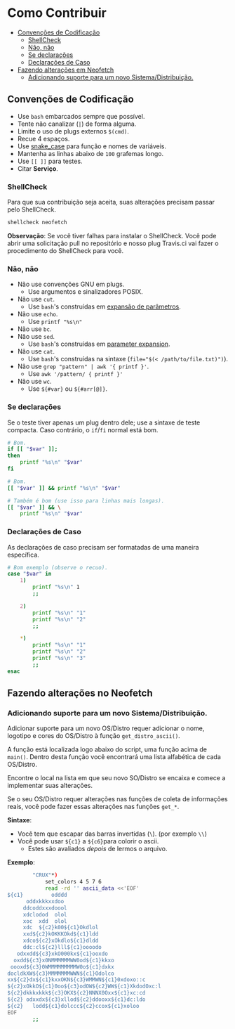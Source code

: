 # Como Contribuir

* [Convenções de Codificação](#coding-conventions)
    * [ShellCheck](#shellcheck)
    * [Não, não](#no-nos)
    * [Se declarações](#if-statements)
    * [Declarações de Caso](#case-statements)
* [Fazendo alterações em Neofetch](#making-changes-to-neofetch)
    * [Adicionando suporte para um novo Sistema/Distribuição.](#adding-support-for-a-new-operating-system--distribution)


## Convenções de Codificação

- Use `bash` embarcados sempre que possível.
- Tente não canalizar (`|`) de forma alguma.
- Limite o uso de plugs externos `$(cmd)`.
- Recue 4 espaços.
- Use [snake_case](https://en.wikipedia.org/wiki/Snake_case)
  para função e nomes de variáveis.
- Mantenha as linhas abaixo de `100` grafemas longo.
- Use `[[ ]]` para testes.
- Citar **Serviço**.


### ShellCheck

Para que sua contribuição seja aceita, suas alterações
precisam passar pelo ShellCheck.

```sh
shellcheck neofetch
```


**Observação**: Se você tiver falhas para instalar o ShellCheck.
Você pode abrir uma solicitação pull no repositório e nosso plug
Travis.ci vai fazer o procedimento do ShellCheck para você.

### Não, não

- Não use convenções GNU em plugs.
    - Use argumentos e sinalizadores POSIX.
- Não use `cut`.
    - Use `bash`'s construídas em [expansão de parâmetros](http://localhost/bash).
- Não use `echo`.
    - Use `printf "%s\n"`
- Não use `bc`.
- Não use `sed`.
    - Use `bash`'s construídas em [parameter expansion](http://localhost/bash).
- Não use `cat`.
    - Use `bash`'s construídas na sintaxe (`file="$(< /path/to/file.txt)")`).
- Não use `grep "pattern" | awk '{ printf }'`.
    - Use `awk '/pattern/ { printf }'`
- Não use `wc`.
    - Use `${#var}` ou `${#arr[@]}`.


### Se declarações

Se o teste tiver apenas um plug dentro dele; use a sintaxe
de teste compacta. Caso contrário, o `if`/`fi` normal
está bom.


```sh
# Bom.
if [[ "$var" ]];
then
    printf "%s\n" "$var"
fi

# Bom.
[[ "$var" ]] && printf "%s\n" "$var"

# Também é bom (use isso para linhas mais longas).
[[ "$var" ]] && \
    printf "%s\n" "$var"
```


### Declarações de Caso

As declarações de caso precisam ser formatadas de uma maneira específica.

```sh
# Bom exemplo (observe o recuo).
case "$var" in
    1)
        printf "%s\n" 1
        ;;

    2)
        printf "%s\n" "1"
        printf "%s\n" "2"
        ;;

    *)
        printf "%s\n" "1"
        printf "%s\n" "2"
        printf "%s\n" "3"
        ;;
esac
```

## Fazendo alterações no Neofetch

### Adicionando suporte para um novo Sistema/Distribuição.

Adicionar suporte para um novo OS/Distro requer adicionar
o nome, logotipo e cores do OS/Distro à função
`get_distro_ascii()`.

A função está localizada logo abaixo do script, uma função
acima de `main()`. Dentro desta função você encontrará uma
lista alfabética de cada OS/Distro.

Encontre o local na lista em que seu novo SO/Distro se
encaixa e comece a implementar suas alterações.

Se o seu OS/Distro requer alterações nas funções de coleta
de informações reais, você pode fazer essas alterações
nas funções `get_*`.

**Sintaxe**:

- Você tem que escapar das barras invertidas (`\`). (por exemplo `\\`)
- Você pode usar `${c1}` a `${c6}`para colorir o ascii.
    - Estes são avaliados *depois* de lermos o arquivo.

**Exemplo**:

```sh
        "CRUX"*)
            set_colors 4 5 7 6
            read -rd '' ascii_data <<'EOF'
${c1}         odddd
      oddxkkkxxdoo
     ddcoddxxxdoool
     xdclodod  olol
     xoc  xdd  olol
     xdc  ${c2}k00${c1}Okdlol
     xxd${c2}kOKKKOkd${c1}ldd
     xdco${c2}xOkdlo${c1}dldd
     ddc:cl${c2}lll${c1}oooodo
   odxxdd${c3}xkO000kx${c1}ooxdo
  oxdd${c3}x0NMMMMMMWW0od${c1}kkxo
 oooxd${c3}0WMMMMMMMMMW0o${c1}dxkx
docldkXW${c3}MMMMMMMWWN${c1}Odolco
xx${c2}dx${c1}kxxOKN${c3}WMMWN${c1}0xdoxo::c
${c2}xOkkO${c1}0oo${c3}odOW${c2}WW${c1}XkdodOxc:l
${c2}dkkkxkkk${c3}OKX${c2}NNNX0Oxx${c1}xc:cd
${c2} odxxdx${c3}xllod${c2}ddooxx${c1}dc:ldo
${c2}   lodd${c1}dolccc${c2}ccox${c1}xoloo
EOF
        ;;
```
